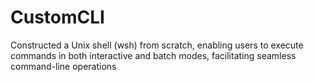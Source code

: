 # CustomCLI
Constructed a Unix shell (wsh) from scratch, enabling users to execute commands in both interactive and batch modes, facilitating seamless command-line operations
